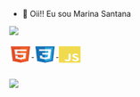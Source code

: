 - 👋 Oii!! Eu sou Marina Santana
<div>
  <a href="https://github.com/MarinaSantanaa">
  <img height="180em" src="https://github-readme-stats.vercel.app/api/top-langs/?username=MarinaSantanaa&layout=compact&langs_count=7&theme=dracula"/>
</div>
  <div style="display: inline_block"><br>
  <img align="center" alt="Marina-HTML" height="30" width="40" src="https://raw.githubusercontent.com/devicons/devicon/master/icons/html5/html5-original.svg">
  <img align="center" alt="Marina-CSS" height="30" width="40" src="https://raw.githubusercontent.com/devicons/devicon/master/icons/css3/css3-original.svg">
  <img align="center" alt="Marina-Js" height="30" width="40" src="https://raw.githubusercontent.com/devicons/devicon/master/icons/javascript/javascript-plain.svg">
</div>
  
  ## 
  
  <div> 
  <a href="https://www.linkedin.com/in/MarinaSantanaa" target="_blank"><img src="https://img.shields.io/badge/-LinkedIn-%230077B5?style=for-the-badge&logo=linkedin&logoColor=white" target="_blank"></a> 
  </div>
 
